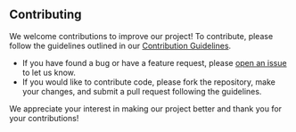 ## Contributing

We welcome contributions to improve our project! To contribute, please follow the guidelines outlined in our [Contribution Guidelines](./CONTRIBUTING.md).

- If you have found a bug or have a feature request, please [open an issue](https://github.com/AKRASH-Nadeem/Web2Jinja/issues) to let us know.
- If you would like to contribute code, please fork the repository, make your changes, and submit a pull request following the guidelines.

We appreciate your interest in making our project better and thank you for your contributions!
